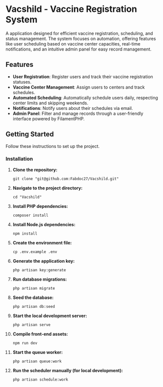 # Vacshild - Vaccine Registration System

A application designed for efficient vaccine registration, scheduling, and status management. The system focuses on automation, offering features like user scheduling based on vaccine center capacities, real-time notifications, and an intuitive admin panel for easy record management.

## Features

-   **User Registration**: Register users and track their vaccine registration statuses.
-   **Vaccine Center Management**: Assign users to centers and track schedules.
-   **Automated Scheduling**: Automatically schedule users daily, respecting center limits and skipping weekends.
-   **Notifications**: Notify users about their schedules via email.
-   **Admin Panel**: Filter and manage records through a user-friendly interface powered by FilamentPHP.

## Getting Started

Follow these instructions to set up the project.

### Installation

1. **Clone the repository:**

    ```shell
    git clone "git@github.com:Fabdoc27/Vacshild.git"
    ```

2. **Navigate to the project directory:**

    ```shell
    cd "Vacshild"
    ```

3. **Install PHP dependencies:**

    ```shell
    composer install
    ```

4. **Install Node.js dependencies:**

    ```shell
    npm install
    ```

5. **Create the environment file:**

    ```shell
    cp .env.example .env
    ```

6. **Generate the application key:**

    ```shell
    php artisan key:generate
    ```

7. **Run database migrations:**

    ```shell
    php artisan migrate
    ```

8. **Seed the database:**

    ```shell
    php artisan db:seed
    ```

9. **Start the local development server:**

    ```shell
    php artisan serve
    ```

10. **Compile front-end assets:**

    ```shell
    npm run dev
    ```

11. **Start the queue worker:**

    ```shell
    php artisan queue:work
    ```

12. **Run the scheduler manually (for local development):**

    ```shell
    php artisan schedule:work
    ```
